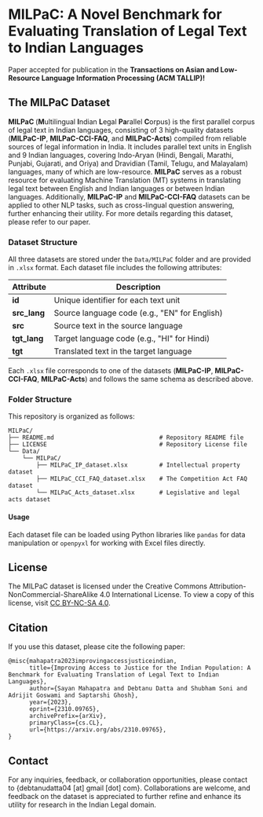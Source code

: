 # MILPaC: A Novel Benchmark for Evaluating Translation of Legal Text to Indian Languages

Paper accepted for publication in the **Transactions on Asian and Low-Resource Language Information Processing (ACM TALLIP)!**

## The MILPaC Dataset 
<b> MILPaC </b> (**M**ultilingual **I**ndian **L**egal **Pa**rallel **C**orpus) is the first parallel corpus of legal text in Indian languages, consisting of 3 high-quality datasets (**MILPaC-IP**, **MILPaC-CCI-FAQ**, and **MILPaC-Acts**) compiled from reliable sources of legal information in India. It includes parallel text units in English and 9 Indian languages, covering Indo-Aryan (Hindi, Bengali, Marathi, Punjabi, Gujarati, and Oriya) and Dravidian (Tamil, Telugu, and Malayalam) languages, many of which are low-resource. **MILPaC** serves as a robust resource for evaluating Machine Translation (MT) systems in translating legal text between English and Indian languages or between Indian languages. Additionally, **MILPaC-IP** and **MILPaC-CCI-FAQ** datasets can be applied to other NLP tasks, such as cross-lingual question answering, further enhancing their utility. For more details regarding this dataset, please refer to our paper.

### Dataset Structure

All three datasets are stored under the `Data/MILPaC` folder and are provided in `.xlsx` format. Each dataset file includes the following attributes:

| Attribute      | Description                                         |
|----------------|-----------------------------------------------------|
| **id**         | Unique identifier for each text unit                |
| **src_lang**    | Source language code (e.g., "EN" for English)      |
| **src**         | Source text in the source language                 |
| **tgt_lang**    | Target language code (e.g., "HI" for Hindi)        |
| **tgt**         | Translated text in the target language             |

Each `.xlsx` file corresponds to one of the datasets (**MILPaC-IP**, **MILPaC-CCI-FAQ**, **MILPaC-Acts**) and follows the same schema as described above.

### Folder Structure

This repository is organized as follows:
```
MILPaC/
├── README.md                              # Repository README file
├── LICENSE                                # Repository License file
└── Data/
    └── MILPaC/
        ├── MILPaC_IP_dataset.xlsx         # Intellectual property dataset
        ├── MILPaC_CCI_FAQ_dataset.xlsx    # The Competition Act FAQ dataset
        └── MILPaC_Acts_dataset.xlsx       # Legislative and legal acts dataset
```

#### Usage

Each dataset file can be loaded using Python libraries like `pandas` for data manipulation or `openpyxl` for working with Excel files directly.

## License
The MILPaC dataset is licensed under the Creative Commons Attribution-NonCommercial-ShareAlike 4.0 International License. To view a copy of this license, visit [CC BY-NC-SA 4.0](https://creativecommons.org/licenses/by-nc-sa/4.0/).

## Citation
If you use this dataset, please cite the following paper:
```
@misc{mahapatra2023improvingaccessjusticeindian,
      title={Improving Access to Justice for the Indian Population: A Benchmark for Evaluating Translation of Legal Text to Indian Languages}, 
      author={Sayan Mahapatra and Debtanu Datta and Shubham Soni and Adrijit Goswami and Saptarshi Ghosh},
      year={2023},
      eprint={2310.09765},
      archivePrefix={arXiv},
      primaryClass={cs.CL},
      url={https://arxiv.org/abs/2310.09765}, 
}
```


## Contact
For any inquiries, feedback, or collaboration opportunities, please contact to {debtanudatta04 [at] gmail [dot] com}. Collaborations are welcome, and feedback on the dataset is appreciated to further refine and enhance its utility for research in the Indian Legal domain.
